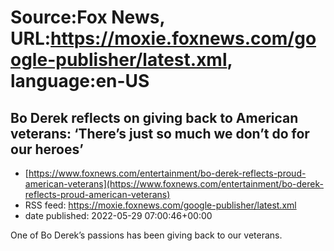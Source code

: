 # Source:Fox News, URL:https://moxie.foxnews.com/google-publisher/latest.xml, language:en-US

## Bo Derek reflects on giving back to American veterans: ‘There’s just so much we don’t do for our heroes’
 - [https://www.foxnews.com/entertainment/bo-derek-reflects-proud-american-veterans](https://www.foxnews.com/entertainment/bo-derek-reflects-proud-american-veterans)
 - RSS feed: https://moxie.foxnews.com/google-publisher/latest.xml
 - date published: 2022-05-29 07:00:46+00:00

One of Bo Derek’s passions has been giving back to our veterans.

